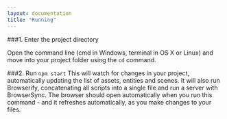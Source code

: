 ```yaml
---
layout: documentation
title: "Running"
---
```


###1. Enter the project directory

Open the command line (cmd in Windows, terminal in OS X or Linux) and move into your project folder using the `cd` command.

###2. Run `npm start`
This will watch for changes in your project, automatically updating the list of assets, entities and scenes. It will also run Browserify, concatenating all scripts into a single file and run a server with BrowserSync. The browser should open automatically when you run this command - and it refreshes automatically, as you make changes to your files.